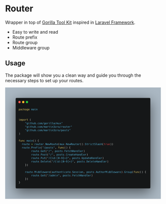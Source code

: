 # Router

Wrapper in top of [Gorilla Tool Kit](https://www.gorillatoolkit.org/) inspired in [Laravel Framework](https://laravel.com/docs/7.x/routing#basic-routing).

* Easy to write and read
* Route prefix
* Route group
* Middleware group

## Usage
The package will show you a clean way and guide you through the necessary steps to set up your routes.

![router](screenshot.png?raw=true)